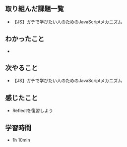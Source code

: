 ## 取り組んだ課題一覧
- 【JS】ガチで学びたい人のためのJavaScriptメカニズム
## わかったこと
-
## 次やること
- 【JS】ガチで学びたい人のためのJavaScriptメカニズム
## 感じたこと
- Reflectを復習しよう
## 学習時間
- 1h 10min